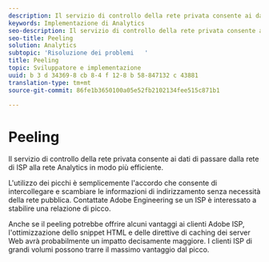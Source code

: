 ```yaml
---
description: Il servizio di controllo della rete privata consente ai dati di passare dalla rete di ISP alla rete Analytics in modo più efficiente.
keywords: Implementazione di Analytics
seo-description: Il servizio di controllo della rete privata consente ai dati di passare dalla rete di ISP alla rete Analytics in modo più efficiente.
seo-title: Peeling
solution: Analytics
subtopic: 'Risoluzione dei problemi   '
title: Peeling
topic: Sviluppatore e implementazione
uuid: b 3 d 34369-8 cb 8-4 f 12-8 b 58-847132 c 43881
translation-type: tm+mt
source-git-commit: 86fe1b3650100a05e52fb2102134fee515c871b1

---
```



# Peeling

Il servizio di controllo della rete privata consente ai dati di passare dalla rete di ISP alla rete Analytics in modo più efficiente.

L'utilizzo dei picchi è semplicemente l'accordo che consente di intercollegare e scambiare le informazioni di indirizzamento senza necessità della rete pubblica. Contattate Adobe Engineering se un ISP è interessato a stabilire una relazione di picco.

Anche se il peeling potrebbe offrire alcuni vantaggi ai clienti Adobe ISP, l'ottimizzazione dello snippet HTML e delle direttive di caching dei server Web avrà probabilmente un impatto decisamente maggiore. I clienti ISP di grandi volumi possono trarre il massimo vantaggio dal picco.
